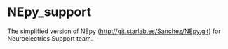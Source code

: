 # NEpy_support

The simplified version of NEpy (http://git.starlab.es/Sanchez/NEpy.git) for Neuroelectrics Support team.
